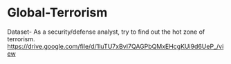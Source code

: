 # Global-Terrorism
Dataset- As a security/defense analyst, try to find out the hot zone of terrorism. https://drive.google.com/file/d/1luTU7xBvI7QAGPbQMxEHcgKUi9d6UeP_/view

